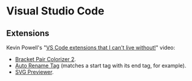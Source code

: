 # Visual Studio Code

## Extensions

Kevin Powell's "[VS Code extensions that I can't live without!](https://youtu.be/plEwInSiqgw)" video:

- [Bracket Pair Colorizer 2](https://marketplace.visualstudio.com/items?itemName=CoenraadS.bracket-pair-colorizer-2).
- [Auto Rename Tag](https://marketplace.visualstudio.com/items?itemName=formulahendry.auto-rename-tag) (matches a start tag with its end tag, for example).
- [SVG Previewer](https://marketplace.visualstudio.com/items?itemName=vitaliymaz.vscode-svg-previewer).
